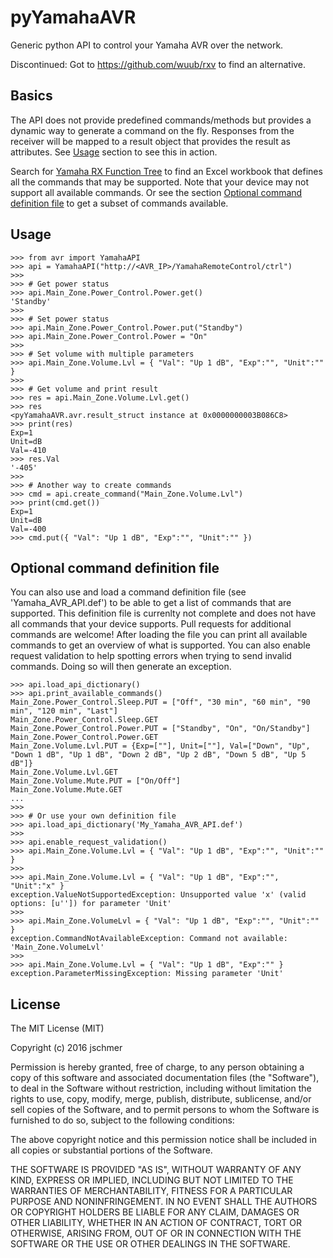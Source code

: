 # pyYamahaAVR

Generic python API to control your Yamaha AVR over the network.

Discontinued: Got to https://github.com/wuub/rxv to find an alternative.

## Basics
The API does not provide predefined commands/methods but provides a dynamic way to generate a command on the fly. Responses from the receiver will be mapped to a result object that provides the result as attributes. See [Usage](#usage) section to see this in action.

Search for [Yamaha RX Function Tree] to find an Excel workbook that defines all the commands that may be supported. Note that your device may not support all available commands. Or see the section [Optional command definition file](#optional-command-definition-file) to get a subset of commands available.

## Usage
```
>>> from avr import YamahaAPI
>>> api = YamahaAPI("http://<AVR_IP>/YamahaRemoteControl/ctrl")
>>>
>>> # Get power status
>>> api.Main_Zone.Power_Control.Power.get()
'Standby'
>>>
>>> # Set power status
>>> api.Main_Zone.Power_Control.Power.put("Standby")
>>> api.Main_Zone.Power_Control.Power = "On"
>>>
>>> # Set volume with multiple parameters
>>> api.Main_Zone.Volume.Lvl = { "Val": "Up 1 dB", "Exp":"", "Unit":"" }
>>>
>>> # Get volume and print result
>>> res = api.Main_Zone.Volume.Lvl.get()
>>> res
<pyYamahaAVR.avr.result_struct instance at 0x0000000003B086C8>
>>> print(res)
Exp=1
Unit=dB
Val=-410
>>> res.Val
'-405'
>>>
>>> # Another way to create commands
>>> cmd = api.create_command("Main_Zone.Volume.Lvl")
>>> print(cmd.get())
Exp=1
Unit=dB
Val=-400
>>> cmd.put({ "Val": "Up 1 dB", "Exp":"", "Unit":"" })
```

## Optional command definition file
You can also use and load a command definition file (see 'Yamaha_AVR_API.def') to be able to get a list of commands that are supported. This definition file is currenlty not complete and does not have all commands that your device supports. Pull requests for additional commands are welcome!
After loading the file you can print all available commands to get an overview of what is supported. You can also enable request validation to help spotting errors when trying to send invalid commands. Doing so will then generate an exception.

```
>>> api.load_api_dictionary()
>>> api.print_available_commands()
Main_Zone.Power_Control.Sleep.PUT = ["Off", "30 min", "60 min", "90 min", "120 min", "Last"]
Main_Zone.Power_Control.Sleep.GET
Main_Zone.Power_Control.Power.PUT = ["Standby", "On", "On/Standby"]
Main_Zone.Power_Control.Power.GET
Main_Zone.Volume.Lvl.PUT = {Exp=[""], Unit=[""], Val=["Down", "Up", "Down 1 dB", "Up 1 dB", "Down 2 dB", "Up 2 dB", "Down 5 dB", "Up 5 dB"]}
Main_Zone.Volume.Lvl.GET
Main_Zone.Volume.Mute.PUT = ["On/Off"]
Main_Zone.Volume.Mute.GET
...
>>>
>>> # Or use your own definition file
>>> api.load_api_dictionary('My_Yamaha_AVR_API.def')
>>>
>>> api.enable_request_validation()
>>> api.Main_Zone.Volume.Lvl = { "Val": "Up 1 dB", "Exp":"", "Unit":"" }
>>>
>>> api.Main_Zone.Volume.Lvl = { "Val": "Up 1 dB", "Exp":"", "Unit":"x" }
exception.ValueNotSupportedException: Unsupported value 'x' (valid options: [u'']) for parameter 'Unit'
>>>
>>> api.Main_Zone.VolumeLvl = { "Val": "Up 1 dB", "Exp":"", "Unit":"" }
exception.CommandNotAvailableException: Command not available: 'Main_Zone.VolumeLvl'
>>>
>>> api.Main_Zone.Volume.Lvl = { "Val": "Up 1 dB", "Exp":"" }
exception.ParameterMissingException: Missing parameter 'Unit'
```


## License

The MIT License (MIT)

Copyright (c) 2016 jschmer

Permission is hereby granted, free of charge, to any person obtaining a copy
of this software and associated documentation files (the "Software"), to deal
in the Software without restriction, including without limitation the rights
to use, copy, modify, merge, publish, distribute, sublicense, and/or sell
copies of the Software, and to permit persons to whom the Software is
furnished to do so, subject to the following conditions:

The above copyright notice and this permission notice shall be included in
all copies or substantial portions of the Software.

THE SOFTWARE IS PROVIDED "AS IS", WITHOUT WARRANTY OF ANY KIND, EXPRESS OR
IMPLIED, INCLUDING BUT NOT LIMITED TO THE WARRANTIES OF MERCHANTABILITY,
FITNESS FOR A PARTICULAR PURPOSE AND NONINFRINGEMENT. IN NO EVENT SHALL THE
AUTHORS OR COPYRIGHT HOLDERS BE LIABLE FOR ANY CLAIM, DAMAGES OR OTHER
LIABILITY, WHETHER IN AN ACTION OF CONTRACT, TORT OR OTHERWISE, ARISING FROM,
OUT OF OR IN CONNECTION WITH THE SOFTWARE OR THE USE OR OTHER DEALINGS IN
THE SOFTWARE.

[Yamaha RX Function Tree]: https://www.google.de/search?q=Yamaha+RX+Function+Tree
